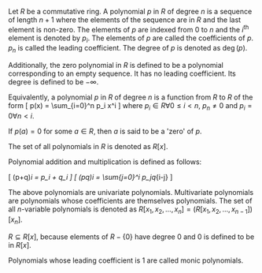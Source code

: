 Let $R$ be a commutative ring. A polynomial $p$ in $R$ of degree $n$ is a sequence of length $n+1$
where the elements of the sequence are in $R$ and the last element is non-zero.
The elements of $p$ are indexed from 0 to $n$ and the $i^{\textrm{th}}$ element is denoted by $p_i$.
The elements of $p$ are called the coefficients of $p$.
$p_n$ is called the leading coefficient.
The degree of $p$ is denoted as $\deg(p)$.

Additionally, the zero polynomial in $R$ is defined to be a polynomial corresponding to an empty sequence.
It has no leading coefficient. Its degree is defined to be $-\infty$.

Equivalently, a polynomial $p$ in $R$ of degree $n$ is a function from $R$ to $R$ of the form
\[ p(x) = \sum_{i=0}^n p_i x^i \]
where $p_i \in R \forall 0 \le i < n$, $p_n \neq 0$ and $p_i = 0 \forall n < i$.

If $p(a) = 0$ for some $a \in R$, then $a$ is said to be a 'zero' of $p$.

The set of all polynomials in $R$ is denoted as $R[x]$.

Polynomial addition and multiplication is defined as follows:

\[ (p+q)_i = p_i + q_i \]
\[ (pq)_i = \sum_{j=0}^i p_jq_{i-j} \]

The above polynomials are univariate polynomials.
Multivariate polynomials are polynomials whose coefficients are themselves polynomials.
The set of all $n$-variable polynomials is denoted as
$R[x_1, x_2, \ldots, x_n] = (R[x_1, x_2, \ldots, x_{n-1}])[x_n]$.

$R \subseteq R[x]$, because elements of $R-\{0\}$ have degree 0 and 0 is defined to be in $R[x]$.

Polynomials whose leading coefficient is 1 are called monic polynomials.
